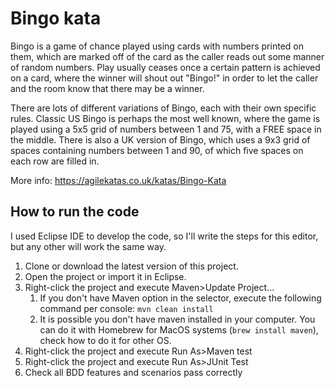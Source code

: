 # Bingo kata

Bingo is a game of chance played using cards with numbers printed on them, which are marked off of the card as the caller reads out some manner of random numbers. Play usually ceases once a certain pattern is achieved on a card, where the winner will shout out "Bingo!" in order to let the caller and the room know that there may be a winner.

There are lots of different variations of Bingo, each with their own specific rules. Classic US Bingo is perhaps the most well known, where the game is played using a 5x5 grid of numbers between 1 and 75, with a FREE space in the middle. There is also a UK version of Bingo, which uses a 9x3 grid of spaces containing numbers between 1 and 90, of which five spaces on each row are filled in.

More info: https://agilekatas.co.uk/katas/Bingo-Kata

## How to run the code

I used Eclipse IDE to develop the code, so I'll write the steps for this editor, but any other will work the same way.

1. Clone or download the latest version of this project.
2. Open the project or import it in Eclipse.
3. Right-click the project and execute Maven>Update Project...
    1. If you don't have Maven option in the selector, execute the following command per console: `mvn clean install`
    2. It is possible you don't have maven installed in your computer. You can do it with Homebrew for MacOS systems (`brew install maven`), check how to do it for other OS.
4. Right-click the project and execute Run As>Maven test
5. Right-click the project and execute Run As>JUnit Test
6. Check all BDD features and scenarios pass correctly
